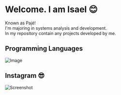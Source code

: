 # Welcome. I am Isael 😊
Known as Pajé!  
I'm majoring in systems analysis and development.  
In my repository contain any projects developed by me.  

## Programming Languages 
![Image](https://isaelaws.s3.sa-east-1.amazonaws.com/Stackprogram.png?response-content-disposition=inline&X-Amz-Security-Token=IQoJb3JpZ2luX2VjEGcaCXNhLWVhc3QtMSJHMEUCIBS9mEaB%2B6wtDa%2FBIk7dL7JG%2FVG0B3Rl%2BX%2BPJ%2Bhm64%2BfAiEA004MMeM%2BG%2BbXOqIZOb6SthWHooxIeAbGt7paCNJpKxIq9gIIUBAAGgwxMDcxOTA1MzYwMDkiDBLOdDnfoMyJt9uXrirTAjvJc4FHPe4aDtr52eRQu6Rg8Naeimy%2BVUoG%2FN42i8j%2FJ6zJD99q%2BVMDiPCCA%2BBHqN1g0uXkuVo1BGDzTHQ7xxdpPYZQ4Ze1LuludsiFb0AHiEnC9k0OmU6bXiYhFr2R2uexVkaB40OPdHgwEmjScDuplkV11Rw7%2B6TAkI0dWbcGPVH85oiXGC0XIE%2BdUkUA2Fy9UzAjHOoDYwnlWhcr1qta0zPnfF%2Fw4TBoRHk6gZU%2BGqCNedlMQEwkwVBYvUZh%2FLRIGMsu4csDSqisJYEELtpzQtOcObzkU5CVnrZMKMXTWEkhyq0vwewVgKaC6un1ZRRawnVrTKRSavRggYBdZBpr2Y7SZ4QZWLh%2FXPnFLA5Lubb%2FBfjYDPZufdGElZrRPjJFybGX7sA5BVeWUTLhqDFs1w53cOt9tzklKGQAxayRHg1KSgSj%2FNWbvNnG1g39Vk7OgjDar5OHBjqzAqZAzIfNvPxvc%2FIA2L375rF7sjk8nCEeJKjg4e8cqd%2FrSOHipRJBnzCCaabf%2FqritlM7%2FlYWu4s%2FQEWscHouA%2F4Q1KLQRY%2FNdqnxNPcoKeFlUhQYPsc0Fjx1%2Fw5nJv7GD3Xql1dzA8N5iMM0T8P%2F5F2iyHs1hosE5%2FiFh7em5L0AiDu8rY%2FvhCQbcx2h76t0T04ZVc5n0Y7B6UH9EcO5fYiVd%2FaQu9%2FPQZ5idQ79pO3shx3yjm64slvqUyhXIxZcJfVSwQlUZwu%2B8LrazvlCiI0UWEhGXHr7kp0QlG2v08M%2BOWG71YSBEgt2uqHc7pp%2BRZrGyxXpNHtuea2Z77%2Fa%2BgaX4I5TcYS6YJ36rru%2BRW1jYOl1Ytj2mc8NXB4XqBNTfdfAbjJTmE4AvLpJGLElzUI2ZSk%3D&X-Amz-Algorithm=AWS4-HMAC-SHA256&X-Amz-Date=20210706T222633Z&X-Amz-SignedHeaders=host&X-Amz-Expires=300&X-Amz-Credential=ASIARR5INY5ERAAN3CHM%2F20210706%2Fsa-east-1%2Fs3%2Faws4_request&X-Amz-Signature=207629bff432e952992a7cc93f3fb8481a1f0f064c5247798fb3926620721296)

## Instagram 😎
![Screenshot](https://publicbucketaws.s3.sa-east-1.amazonaws.com/cellPhoneImage.png?response-content-disposition=inline&X-Amz-Security-Token=IQoJb3JpZ2luX2VjEFAaCXNhLWVhc3QtMSJHMEUCIHvo%2FYV8%2FLNn8j9%2BX97AxLfpQIH4pxFXnjSokjLqPeZTAiEAoWgKSghreCFAZtBxkXXhhiSiWY0GWvnnR5yXioJqBWEq9gIIORAAGgwxMDcxOTA1MzYwMDkiDIyNh26coiXMN5gY4yrTAi9OtScvvPcl91P1AGvVkPMCHye%2FEWLLXiHMmDjyV20rWdWFSCEr75bn0rGSfVyhCFJcbdJT%2BtcxvMcjE2FZZ%2F5oD%2B7S2qWcWY2EYr28AVeWwVMp5W10wGEV2XesCH0EfOzTjDPAdam3rduy7OMij6aqjOZEL9%2FVVg0kmbRlanIevWqYzMez2uMi3ICVqtk392Ez6qHJ1F7hXORRY5Z%2FfWjaE5Xx%2FppnivYNl3h%2FR1xYfEZFXTmxAPQAvva6t4KjVuE2AZDC0OueXxeC%2B1sCfEz%2F6HAhuF4QDIFRs7yyxhpFZhxaOV8R0BLlMHj%2BWfGLxNunuvuhMENkO4RE3PTVwyDwIV6zeVdKHr%2BqTRRBMyy4BODVVWAe8%2FwRmvPuIoi%2BFs1aoeOjfIPZdIvdOV140l4sM1GdVGe3o4wytyZxfiOVN6k55Hn%2Fs4B0aUxUi0zWuNYQbDCmr46HBjqzAqSiuGUXF%2FPNFq3qKpXgMCNEu13iLXbdEjt%2FYujDR9wPhV4iRu6oMv6f4Uz%2B4JZz8LJV9lp%2BF8fAssLdG9sc39ve%2BED2pXiUhfJm9IpnRUBjZRiJefWlag1DAGgGbaXKYVOLXTramN5ZWRsFYt6U2iulXZvhlgtHCOke1fpDqx15CygdlHfFXT0jD0vtquIFcA0Z2JKwfkYkcgJaDOle911OrP1%2F0A2cgU96iV3ZGjs42ZSbL0T6SCpnR1MN2%2B9P8NOAXLgitj%2Bz78WW2c%2Fee%2Fd0pXDrW2lyoP8kN1DD0wPIGzwuqqYpvokoa5YqHoe5gvU4VAoX9jhERIJWbipQjQF4YcCHGQYX22JanHrffQ5T2WUHqLaa4uHug0oQEuSohH53RA0GquGeZLbZC%2F5Z%2FL1QPsk%3D&X-Amz-Algorithm=AWS4-HMAC-SHA256&X-Amz-Date=20210706T003003Z&X-Amz-SignedHeaders=host&X-Amz-Expires=300&X-Amz-Credential=ASIARR5INY5EZUGS7UEQ%2F20210706%2Fsa-east-1%2Fs3%2Faws4_request&X-Amz-Signature=b6607fde3237773a494dfb0225082cade6948ce27b10c0fe99f318ca513252b5)

